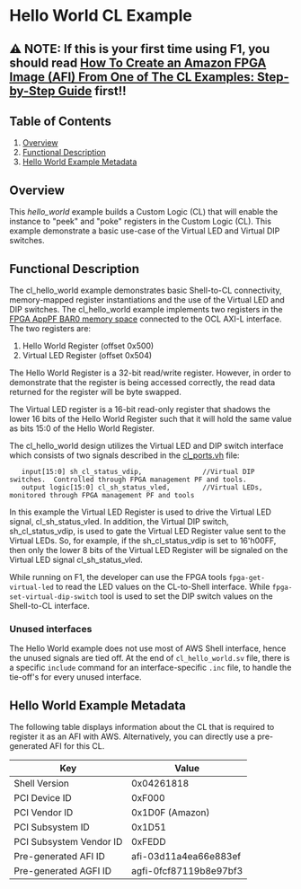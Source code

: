 # Hello World CL Example


## **⚠️ NOTE:** If this is your first time using F1, you should read [How To Create an Amazon FPGA Image (AFI) From One of The CL Examples: Step-by-Step Guide](./../../../README.md) first!!

## Table of Contents

1. [Overview](#overview)
2. [Functional Description](#description)
3. [Hello World Example Metadata](#metadata)


<a name="overview"></a>
## Overview

This *hello_world* example builds a Custom Logic (CL) that will enable the instance to "peek" and "poke" registers in the Custom Logic (CL).
This example demonstrate a basic use-case of the Virtual LED and Virtual DIP switches.

<a name="description"></a>
## Functional Description

The cl_hello_world example demonstrates basic Shell-to-CL connectivity, memory-mapped register instantiations and the use of the Virtual LED and DIP switches.
The cl_hello_world example implements two registers in the [FPGA AppPF BAR0 memory space](../../../docs/AWS_Fpga_Pcie_Memory_Map.md) connected to the OCL AXI-L interface. 
The two registers are:

1. Hello World Register (offset 0x500)
2. Virtual LED Register (offset 0x504)

The Hello World Register is a 32-bit read/write register. However, in order to demonstrate that the register is being accessed correctly, the read data returned for the register will be byte swapped.

The Virtual LED register is a 16-bit read-only register that shadows the lower 16 bits of the Hello World Register such that it will hold the same value as bits 15:0 of the Hello World Register.

The cl_hello_world design utilizes the Virtual LED and DIP switch interface which consists of two signals described in the [cl_ports.vh](./../../../common/shell_stable/design/interfaces/cl_ports.vh) file:


```
   input[15:0] sh_cl_status_vdip,               //Virtual DIP switches.  Controlled through FPGA management PF and tools.
   output logic[15:0] cl_sh_status_vled,        //Virtual LEDs, monitored through FPGA management PF and tools
```

In this example the Virtual LED Register is used to drive the Virtual LED signal, cl_sh_status_vled. 
In addition, the Virtual DIP switch, sh_cl_status_vdip, is used to gate the Virtual LED Register value sent to the Virtual LEDs. 
So, for example, if the sh_cl_status_vdip is set to 16'h00FF, then only the lower 8 bits of the Virtual LED Register will be signaled on the Virtual LED signal cl_sh_status_vled. 

While running on F1, the developer can use the FPGA tools `fpga-get-virtual-led` to read the LED values on the CL-to-Shell interface. 
While `fpga-set-virtual-dip-switch` tool is used to set the DIP switch values on the Shell-to-CL interface.

  
### Unused interfaces

The Hello World example does not use most of AWS Shell interface, hence the unused signals are tied off.
At the end of `cl_hello_world.sv` file, there is a specific `include` command for an interface-specific `.inc` file, to handle the tie-off\'s for every unused interface.


<a name="metadata"></a>
## Hello World Example Metadata

The following table displays information about the CL that is required to register it as an AFI with AWS.
Alternatively, you can directly use a pre-generated AFI for this CL.


| Key   | Value     |
|-----------|------|
| Shell Version | 0x04261818 |
| PCI Device ID | 0xF000 |
| PCI Vendor ID | 0x1D0F (Amazon) |
| PCI Subsystem ID | 0x1D51 |
| PCI Subsystem Vendor ID | 0xFEDD |
| Pre-generated AFI ID | afi-03d11a4ea66e883ef |
| Pre-generated AGFI ID | agfi-0fcf87119b8e97bf3 |

